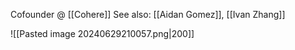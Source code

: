 Cofounder @ [[Cohere]]
See also: [[Aidan Gomez]], [[Ivan Zhang]]

![[Pasted image 20240629210057.png|200]]
